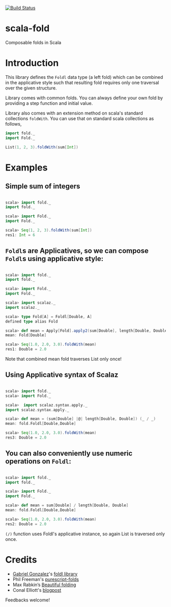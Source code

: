 [![Build Status](https://travis-ci.org/amarpotghan/scala-fold.svg?branch=master)](https://travis-ci.org/amarpotghan/scala-fold)
# scala-fold
Composable folds in Scala

# Introduction

This library defines the `Foldl` data type (a left fold) which can be combined in the applicative style such that resulting
fold requires only one traversal over the given structure.

Library comes with common folds. You can always define your own fold by providing a step function and initial value.

Library also comes with an extension method on scala's standard collections `foldWith`. You can use that on standard scala collections as follows,

```scala
import fold._
import Fold._

List(1, 2, 3).foldWith(sum[Int])

```

# Examples

## Simple sum of integers

```scala

scala> import fold._
import fold._

scala> import Fold._
import Fold._

scala> Seq(1, 2, 3).foldWith(sum[Int])
res1: Int = 6

```

## `Foldl`s are Applicatives, so we can compose `Foldl`s using applicative style:

```scala

scala> import fold._
import fold._

scala> import Fold._
import Fold._

scala> import scalaz._
import scalaz._

scala> type Fold[A] = Foldl[Double, A]
defined type alias Fold

scala> def mean = Apply[Fold].apply2(sum[Double], length[Double, Double])(_ / _)
mean: Fold[Double]

scala> Seq(1.0, 2.0, 3.0).foldWith(mean)
res1: Double = 2.0

```
Note that combined mean fold traverses List only once!

## Using Applicative syntax of Scalaz

```scala

scala> import fold._
scala> import Fold._

scala>  import scalaz.syntax.apply._
import scalaz.syntax.apply._

scala> def mean = (sum[Double] |@| length[Double, Double]) (_ / _)
mean: fold.Foldl[Double,Double]

scala> Seq(1.0, 2.0, 3.0).foldWith(mean)
res3: Double = 2.0

```
## You can also conveniently use numeric operations on `Foldl`:

```scala

scala> import fold._
import fold._

scala> import Fold._
import Fold._

scala> def mean = sum[Double] / length[Double, Double]
mean: fold.Foldl[Double,Double]

scala> Seq(1.0, 2.0, 3.0).foldWith(mean)
res2: Double = 2.0

```
`(/)` function uses Foldl's applicative instance, so again List is traversed only once.


# Credits

* [Gabriel Gonzalez](https://github.com/Gabriel439)'s [foldl library](https://hackage.haskell.org/package/foldl)
* Phil Freeman's [purescript-folds](https://github.com/paf31/purescript-folds)
* Max Rabkin’s [Beautiful folding](http://squing.blogspot.sg/2008/11/beautiful-folding.html)
* Conal Elliott's [blogpost](http://conal.net/blog/posts/another-lovely-example-of-type-class-morphisms)


Feedbacks welcome!
